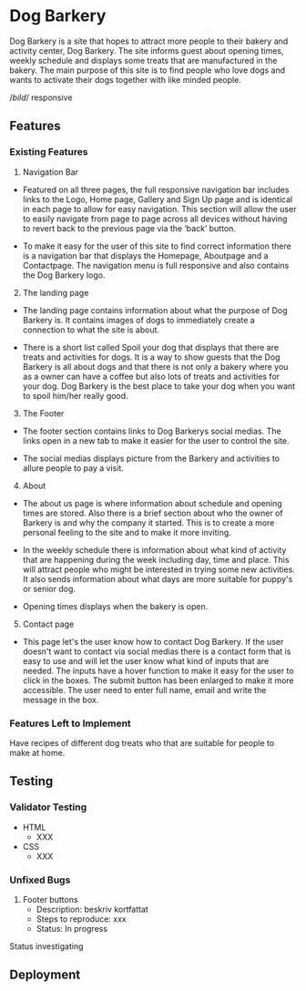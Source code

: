 # Dog Barkery

Dog Barkery is a site that hopes to attract more people to their bakery and activity center, Dog Barkery. The site informs guest about opening times, weekly schedule and displays some treats that are manufactured in the bakery. The main purpose of this site is to find people who love dogs and wants to activate their dogs together with like minded people.

/*bild*/ responsive 

## Features

### Existing Features


1. Navigation Bar

 * Featured on all three pages, the full responsive navigation bar includes links to the Logo, Home page, Gallery and Sign Up page and is identical in each page to allow for easy navigation.
This section will allow the user to easily navigate from page to page across all devices without having to revert back to the previous page via the ‘back’ button.

* To make it easy for the user of this site to find correct information there is a navigation bar that displays the Homepage, Aboutpage and a Contactpage. The navigation menu is full responsive and also contains the Dog Barkery logo.
  
2. The landing page

* The landing page contains information about what the purpose of Dog Barkery is. It contains images of dogs to immediately create a connection to what the site is about.
  
* There is a short  list called Spoil your dog that displays that there are treats and activities for dogs. It is a way to show guests that the Dog Barkery is all about dogs and that there is not only a bakery where you as a owner can have a coffee but also lots of  treats and activities for your dog. Dog Barkery is the best place to take your dog when you want to spoil him/her really good.
  
3. The Footer

* The footer section contains links to Dog Barkerys social medias. The links open in a new tab to make it easier for the user to control the site.
  
* The social medias displays picture from the Barkery and activities to allure people to pay a visit.

4. About

* The about us page is where  information about schedule and opening times are stored. Also there is a brief section about who the owner of Barkery is and why the company it started. This is to create a more personal feeling to the site and to make it more inviting.


  
* In the weekly schedule there is information about what kind of activity that are happening during the week including day, time and place. This will attract people who might be interested in trying some new activities. It also sends information about what days are more suitable for puppy's or senior dog. 

* Opening times displays when the bakery is open.
  
5. Contact page
   
* This page let's the user know how to contact Dog Barkery. If the user doesn't  want to contact via social medias there is a contact form that is easy to use and will let the user know what kind of inputs that are needed. The inputs have a hover function to make it easy for the user to click in the boxes. The submit button has been enlarged to make it more accessible. The user need to enter full name, email and write the message in the box.

### Features Left to Implement
Have recipes of different dog treats who that are suitable for people to make at home.

## Testing

### Validator Testing

* HTML
  * XXX
*  CSS
   * XXX   




### Unfixed Bugs
1. Footer buttons
   * Description: beskriv kortfattat
   * Steps to reproduce: xxx
   * Status: In progress

Status investigating
  

## Deployment

